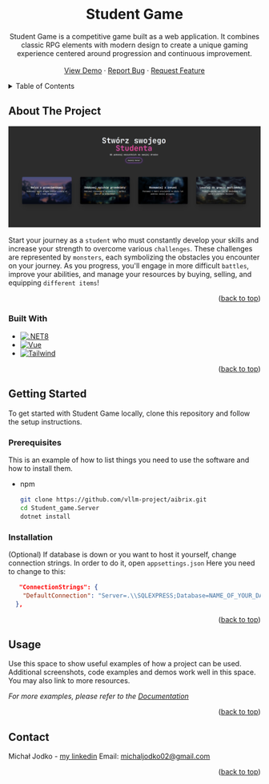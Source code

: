 <a id="readme-top"></a>
<!-- PROJECT LOGO -->
<br />
<div align="center">
<h1 align="center">Student Game</h1>

  <p align="center">
    Student Game is a competitive game built as a web application. It combines classic RPG elements with modern design to create a unique gaming experience centered around progression and continuous improvement.
    <br />
    <br />
    <a href="https://youtu.be/drJHShlQFIk">View Demo</a>
    &middot;
    <a href="https://github.com/Joszkooo/Student-Game/issues/new?labels=bug&template=bug-report---.md">Report Bug</a>
    &middot;
    <a href="https://github.com/Joszkooo/Student-Game/issues/new?labels=enhancement&template=feature-request---.md">Request Feature</a>
  </p>
</div>



<!-- TABLE OF CONTENTS -->
<details>
  <summary>Table of Contents</summary>
  <ol>
    <li>
      <a href="#about-the-project">About The Project</a>
      <ul>
        <li><a href="#built-with">Built With</a></li>
      </ul>
    </li>
    <li>
      <a href="#getting-started">Getting Started</a>
      <ul>
        <li><a href="#prerequisites">Prerequisites</a></li>
        <li><a href="#installation">Installation</a></li>
      </ul>
    </li>
    <li><a href="#usage">Usage</a></li>
    <li><a href="#contact">Contact</a></li>
  </ol>
</details>



<!-- ABOUT THE PROJECT -->
## About The Project

[![Student Game Logo][logo]](https://example.com)

Start your journey as a `student` who must constantly develop your skills and increase your strength to overcome various `challenges`. These challenges are represented by `monsters`, each symbolizing the obstacles you encounter on your journey.
As you progress, you'll engage in more difficult `battles`, improve your abilities, and manage your resources by buying, selling, and equipping `different items`!

<p align="right">(<a href="#readme-top">back to top</a>)</p>


### Built With

* [![.NET8][.NET8]][.NET8-url]
* [![Vue][Vue.js]][Vue-url]
* [![Tailwind][Tailwind]][Tailwind-url]

<p align="right">(<a href="#readme-top">back to top</a>)</p>



<!-- GETTING STARTED -->
## Getting Started

To get started with Student Game locally, clone this repository and follow the setup instructions.

### Prerequisites

This is an example of how to list things you need to use the software and how to install them.
* npm
  ```sh
  git clone https://github.com/vllm-project/aibrix.git
  cd Student_game.Server
  dotnet install
  ```

### Installation

(Optional)  If database is down or you want to host it yourself, change connection strings. In order to do it, open `appsettings.json`
Here you need to change to this:
```json
   "ConnectionStrings": {
    "DefaultConnection": "Server=.\\SQLEXPRESS;Database=NAME_OF_YOUR_DATABASE; Initial Catalog=Student_game;Persist Security Info=False; Encrypt=True; TrustServerCertificate=False; Connection Timeout=30; Trusted_Connection=false; TrustServerCertificate=true;"
  },
   ```

<p align="right">(<a href="#readme-top">back to top</a>)</p>



<!-- USAGE EXAMPLES -->
## Usage

Use this space to show useful examples of how a project can be used. Additional screenshots, code examples and demos work well in this space. You may also link to more resources.

_For more examples, please refer to the [Documentation](https://example.com)_

<p align="right">(<a href="#readme-top">back to top</a>)</p>


<!-- CONTACT -->
## Contact

Michał Jodko - [my linkedin](https://linkedin.com/in/michał-jodko) 
Email: michaljodko02@gmail.com

<p align="right">(<a href="#readme-top">back to top</a>)</p>


[issues-shield]: https://img.shields.io/github/issues/github_username/repo_name.svg?style=for-the-badge
[issues-url]: https://github.com/Joszkooo/Student-Game/issues
[linkedin-shield]: https://img.shields.io/badge/-LinkedIn-black.svg?style=for-the-badge&logo=linkedin&colorB=555
[linkedin-url]: https://linkedin.com/in/michał-jodko
[product-screenshot]: https://github.com/Joszkooo/Student-Game/blob/main/Other%20stuff/Screenshot%202024-09-05%20182609.png
[logo]: https://github.com/Joszkooo/Student-Game/blob/main/Other%20stuff/Logo.png
[Vue.js]: https://img.shields.io/badge/Vue.js-35495E?style=for-the-badge&logo=vuedotjs&logoColor=4FC08D
[Vue-url]: https://vuejs.org/
[.NET8]: https://img.shields.io/badge/-.NET%208.0-blueviolet?logo=dotnet
[.NET8-url]: https://dotnet.microsoft.com/en-us/
[Tailwind]: https://img.shields.io/badge/Tailwind_CSS-grey?style=for-the-badge&logo=tailwind-css&logoColor=38B2AC
[Tailwind-url]: https://tailwindcss.com/
